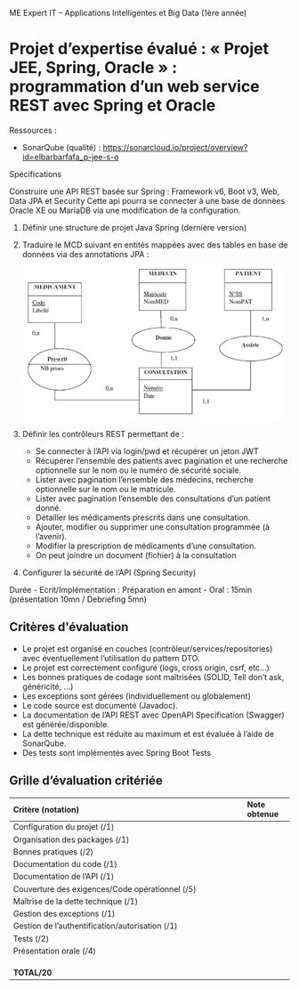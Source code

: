 ME Expert IT – Applications Intelligentes et Big Data (1ère année)
# Projet d’expertise évalué : « Projet JEE, Spring, Oracle » : programmation d’un web service REST avec Spring et Oracle

Ressources :
   - SonarQube (qualité) : https://sonarcloud.io/project/overview?id=elbarbarfafa_p-jee-s-o

Spécifications

Construire une API REST basée sur Spring : Framework v6, Boot v3, Web, Data JPA et Security
Cette api pourra se connecter à une base de données Oracle XE ou MariaDB via une modification de la configuration.

1) Définir une structure de projet Java Spring (dernière version)
1) Traduire le MCD suivant en entités mappées avec des tables en base de données via des annotations JPA :

   ![](Aspose.Words.032aa059-f147-48fb-8060-3e21d65b2f47.001.png)

1) Définir les contrôleurs REST permettant de :
   - Se connecter à l’API via login/pwd et récupérer un jeton JWT
   - Récupérer l’ensemble des patients avec pagination et une recherche optionnelle sur le nom ou le numéro de sécurité sociale.
   - Lister avec pagination l’ensemble des médecins, recherche optionnelle sur le nom ou le matricule.
   - Lister avec pagination l’ensemble des consultations d’un patient donné.
   - Détailler les médicaments prescrits dans une consultation.
   - Ajouter, modifier ou supprimer une consultation programmée (à l’avenir).
   - Modifier la prescription de médicaments d’une consultation.
   - On peut joindre un document (fichier) à la consultation
1) Configurer la sécurité de l’API (Spring Security)

Durée
\- Ecrit/Implémentation : Préparation en amont
\- Oral : 15min (présentation 10mn / Debriefing 5mn)
## Critères d'évaluation
- Le projet est organisé en couches (contrôleur/services/repositories) avec éventuellement l’utilisation du pattern DTO.
- Le projet est correctement configuré (logs, cross origin, csrf, etc...)
- Les bonnes pratiques de codage sont maîtrisées (SOLID, Tell don’t ask, généricité, ...)
- Les exceptions sont gérées (individuellement ou globalement)
- Le code source est documenté (Javadoc).
- La documentation de l’API REST avec OpenAPI Specification (Swagger) est générée/disponible.
- La dette technique est réduite au maximum et est évaluée à l’aide de SonarQube.
- Des tests sont implémentés avec Spring Boot Tests 

## Grille d’évaluation critériée

|**Critère (notation)**|**Note obtenue**|
| :- | :- |
|Configuration du projet (/1)||
|Organisation des packages (/1)||
|Bonnes pratiques (/2)||
|Documentation du code (/1)||
|Documentation de l’API (/1)||
|Couverture des exigences/Code opérationnel (/5)||
|Maîtrise de la dette technique (/1)||
|Gestion des exceptions (/1)||
|Gestion de l’authentification/autorisation (/1)||
|Tests (/2)||
|Présentation orale (/4)||
|`                                                                                                     `**TOTAL/20**||


